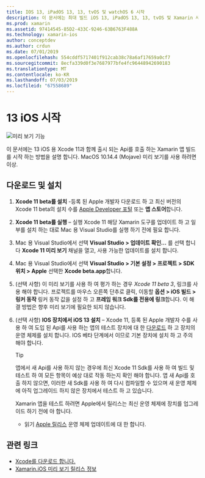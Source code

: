 ```yaml
---
title: IOS 13, iPadOS 13, 13, tvOS 및 watchOS 6 시작
description: 이 문서에는 최대 빌드 iOS 13, iPadOS 13, 13, tvOS 및 Xamarin 사용 하 여 6 watchOS 앱을 설정 하는 방법을 설명 합니다. Xcode 11을 다운로드 하 고 mac 용 Visual Studio를 업데이트 하는 방법에 설명
ms.prod: xamarin
ms.assetid: 97414545-85D2-433C-9246-63B6763F488A
ms.technology: xamarin-ios
author: conceptdev
ms.author: crdun
ms.date: 07/01/2019
ms.openlocfilehash: 554cddf5717401f912cab38c78a6af17659a0cf7
ms.sourcegitcommit: 8ecfa339d0f3e7687977bfe4fc96448942690183
ms.translationtype: MT
ms.contentlocale: ko-KR
ms.lasthandoff: 07/03/2019
ms.locfileid: "67558689"
---
```

# <a name="get-started-with-ios-13"></a>13 iOS 시작

![미리 보기 기능](~/media/shared/preview.png)

이 문서에는 13 iOS 용 Xcode 11과 함께 출시 되는 Api를 호출 하는 Xamarin 앱 빌드를 시작 하는 방법을 설명 합니다. MacOS 10.14.4 (Mojave) 미리 보기를 사용 하려면 이상.

## <a name="download-and-install"></a>다운로드 및 설치

1. **Xcode 11 beta를 설치** -등록 된 Apple 개발자 다운로드 하 고 최신 버전의 Xcode 11 beta의 설치 수를 [Apple Developer 포털](https://developer.apple.com/download/) 또는 **앱 스토어**합니다.

2. **Xcode 11 beta를 실행** – 실행 Xcode 11 해당 Xamarin 도구를 업데이트 하 고 일부를 설치 하는 대로 Mac 용 Visual Studio를 실행 하기 전에 필요 합니다.

3. Mac 용 Visual Studio에서 선택 **Visual Studio > 업데이트 확인...** 를 선택 합니다 **Xcode 11 미리 보기** 채널을 열고, 사용 가능한 업데이트를 설치 합니다.

4. Mac 용 Visual Studio에서 선택 **Visual Studio > 기본 설정 > 프로젝트 > SDK 위치 > Apple** 선택한 **Xcode beta.app**합니다.

5. (선택 사항) 이 미리 보기를 사용 하 여 평가 하는 경우 _Xcode 11 beta 3_, 링크를 사용 해야 합니다. 프로젝트를 마우스 오른쪽 단추로 클릭, 이동할 **옵션 > iOS 빌드 > 링커 동작** 링커 동작 값을 설정 하 고 **프레임 워크 Sdk를 전용에 링크**합니다. 이 해결 방법은 향후 미리 보기에 필요한 되지 않습니다.

6. (선택 사항) **IOS 장치에서 iOS 13 설치** – Xcode 11, 등록 된 Apple 개발자 수를 사용 하 여 도입 된 Api를 사용 하는 앱의 테스트 장치에 대 한 [다운로드](https://developer.apple.com/download) 하 고 장치의 운영 체제를 설치 합니다. IOS 베타 단계에서 이므로 기본 장치에 설치 하 고 주의 해야 합니다.

   > [!TIP]
   > 앱에서 새 Api를 사용 하지 않는 경우에 최신 Xcode 11 Sdk를 사용 하 여 빌드 및 테스트 하 여 모든 항목이 예상 대로 작동 하는지 확인 해야 합니다. 앱 새 Api를 호출 하지 않으면, 이러한 새 Sdk를 사용 하 여 다시 컴파일할 수 있으며 새 운영 체제에 아직 업그레이드 하지 않은 장치에서 테스트 하 고 있습니다.
   >
   > Xamarin 앱을 테스트 하려면 Apple에서 릴리스는 최신 운영 체제에 장치를 업그레이드 하기 전에 야 합니다.
   >
   > - 읽기 [Apple 릴리스](https://developer.apple.com/download/) 운영 체제 업데이트에 대 한 합니다.

## <a name="related-links"></a>관련 링크

- [Xcode를 다운로드 합니다.](https://developer.apple.com/download/)
- [Xamarin.iOS 미리 보기 릴리스 정보](/xamarin/ios/release-notes/12/12.99)
